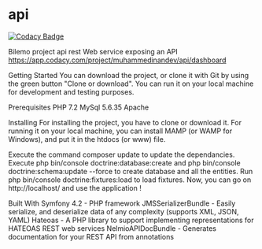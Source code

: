 # api

[![Codacy Badge](https://api.codacy.com/project/badge/Grade/8dd9dec784cd47ba87b091e2bf31a6de)](https://app.codacy.com/app/muhammedinandev/api?utm_source=github.com&utm_medium=referral&utm_content=muhammedInan/api&utm_campaign=Badge_Grade_Dashboard)

Bilemo project api rest
Web service exposing an API
https://app.codacy.com/project/muhammedinandev/api/dashboard

Getting Started
You can download the project, or clone it with Git by using the green button "Clone or download". You can run it on your local machine for development and testing purposes.

Prerequisites
PHP 7.2
MySql 5.6.35
Apache

Installing
For installing the project, you have to clone or download it. For running it on your local machine, you can install MAMP (or WAMP for Windows), and put it in the htdocs (or www) file.

Execute the command composer update to update the dependancies.
Execute php bin/console doctrine:database:create and php bin/console doctrine:schema:update --force to create database and all the entities.
Run php bin/console doctrine:fixtures:load to load fixtures. Now, you can go on http://localhost/ and use the application !

Built With
Symfony 4.2 - PHP framework
JMSSerializerBundle - Easily serialize, and deserialize data of any complexity (supports XML, JSON, YAML)
Hateoas - A PHP library to support implementing representations for HATEOAS REST web services
NelmioAPIDocBundle - Generates documentation for your REST API from annotations
